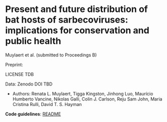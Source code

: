 # Present and future distribution of bat hosts of sarbecoviruses: implications for conservation and public health
Muylaert et al. (submitted to Proceedings B)

Preprint:

LICENSE TDB

Data: Zenodo DOI TBD

* Authors: Renata L. Muylaert, Tigga Kingston, Jinhong Luo, Maurício Humberto Vancine, Nikolas Galli, Colin J. Carlson, Reju Sam John, Maria Cristina Rulli, David T. S. Hayman

**Code guidelines**: [README](https://github.com/renatamuy/dynamic/blob/main/distribution_models/README.md)
